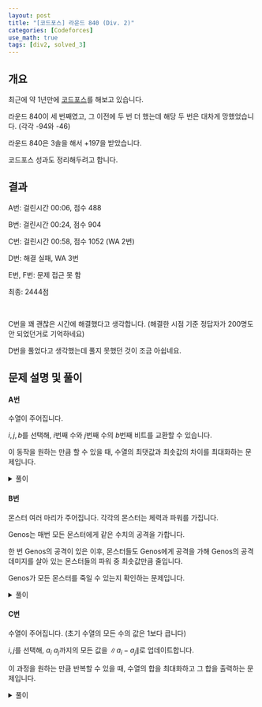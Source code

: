 ```yaml
---
layout: post
title: "[코드포스] 라운드 840 (Div. 2)"
categories: [Codeforces]
use_math: true
tags: [div2, solved_3]
---
```


## 개요

최근에 약 1년만에 [코드포스](https://codeforces.com/profile/revdoor)를 해보고 있습니다.

라운드 840이 세 번째였고, 그 이전에 두 번 더 했는데 해당 두 번은 대차게 망했었습니다. (각각 -94와 -46)

라운드 840은 3솔을 해서 +197을 받았습니다.

코드포스 성과도 정리해두려고 합니다.

## 결과

A번: 걸린시간 00:06, 점수 488

B번: 걸린시간 00:24, 점수 904

C번: 걸린시간 00:58, 점수 1052 (WA 2번)

D번: 해결 실패, WA 3번

E번, F번: 문제 접근 못 함

최종: 2444점

&nbsp;

C번을 꽤 괜찮은 시간에 해결했다고 생각합니다. (해결한 시점 기준 정답자가 200명도 안 되었던거로 기억하네요)

D번을 풀었다고 생각했는데 풀지 못했던 것이 조금 아쉽네요.

## 문제 설명 및 풀이

#### A번

수열이 주어집니다.

$i, j, b$를 선택해, $i$번째 수와 $j$번째 수의 $b$번째 비트를 교환할 수 있습니다.

이 동작을 원하는 만큼 할 수 있을 때, 수열의 최댓값과 최솟값의 차이를 최대화하는 문제입니다.

<details>
<summary>풀이</summary>
<div markdown="1">

모든 수에 대해서 특정 위치 비트를 전부 확인합니다. 만일 0만 있거나 1만 있을 경우 최댓값과 최솟값에서도 0 또는 1로 나타납니다.

0과 1이 모두 등장하면 최댓값에서는 1, 최솟값에서는 0으로 만들어줄 수 있습니다.

&nbsp;

들어오는 수의 최댓값이 1024이므로, 최댓값 최솟값 각각에 대해 10개의 비트를 준비합니다.

최댓값의 비트는 전부 0으로, 최솟값의 비트는 전부 1로 초기화해둡니다.

이제 배열의 각각의 비트에 대해서, 그 비트가 1이면 같은 위치의 최댓값의 비트를 1로, 0이면 같은 위치의 최솟값의 비트를 0으로 바꿔줍니다.

두 수의 차이를 계산하여 출력하면 됩니다.
</div>
</details>

#### B번

몬스터 여러 마리가 주어집니다. 각각의 몬스터는 체력과 파워를 가집니다.

Genos는 매번 모든 몬스터에게 같은 수치의 공격을 가합니다.

한 번 Genos의 공격이 있은 이후, 몬스터들도 Genos에게 공격을 가해 Genos의 공격 데미지를 살아 있는 몬스터들의 파워 중 최솟값만큼 줄입니다.

Genos가 모든 몬스터를 죽일 수 있는지 확인하는 문제입니다.

<details>
<summary>풀이</summary>
<div markdown="1">

지금까지 Genos가 가한 공격 총합보다 체력이 작거나 같은 몬스터는 전부 죽습니다.

이분 탐색을 이용하여 빠르게 이를 확인하고 Genos의 공격 데미지를 업데이트합니다.

아직 살아있는 몬스터가 남았고 Genos의 공격 데미지가 0보다 작거나 같아지면 모든 몬스터를 죽일 수 없습니다.

&nbsp;

\[몬스터의 체력, 몬스터의 파워\] 리스트를 체력 순으로 내림차순 정렬합니다.

그 후, 몬스터의 파워를 지금까지 나온 파워 중 최솟값으로 업데이트해줍니다. (최솟값을 변수에 저장해두고 매번 업데이트하면서 사용하면 됩니다)

이후 Genos가 지금까지 가한 공격 데미지를 이분 탐색으로 찾습니다.

$lo$번째 몬스터까지 살았다고 했을 때, $lo$번째 몬스터의 (업데이트 해둔) 파워만큼 공격 데미지를 줄입니다.

이 과정을 공격 데미지가 0보다 작거나 같아질때까지, 또는 모든 몬스터가 죽을 때까지 반복합니다.

이분 탐색을 할 때, 매번 전 구간에 대해 탐색할 필요 없이 직전 탐색 후 살아있는 몬스터 구간에 대해서만 반복하면 됩니다.
</div>
</details>

#### C번

수열이 주어집니다. (초기 수열의 모든 수의 값은 1보다 큽니다)

$i, j$를 선택해, $a_i ~ a_j$까지의 모든 값을 $\|a_i-a_j\|$로 업데이트합니다.

이 과정을 원하는 만큼 반복할 수 있을 때, 수열의 합을 최대화하고 그 합을 출력하는 문제입니다.

<details>
<summary>풀이</summary>
<div markdown="1">

같은 구간을 두 번 선택할 경우 해당 구간의 모든 값을 0으로 만들 수 있습니다.

또한, 구간의 한쪽 끝이 0일 경우 해당 구간의 모든 값을 다른쪽 끝으로 만들 수 있습니다.

배열의 모든 값이 0 이상이기 때문에, 어떻게 하든 최댓값보다 큰 값은 등장할 수 없습니다.

따라서, 수열의 최댓값을 가지고 생각해보면 됩니다.

&nbsp;

배열의 길이가 4 이상이라면, 해당 숫자보다 앞에 있는 숫자들 또는 뒤에 있는 숫자들 중 적어도 하나는 길이가 2보다 깁니다.

따라서, 해당 구간을 전부 0으로 바꿔주고 다시 최댓값으로 바꿔줍니다.

이를 통해 배열의 끝을 최댓값으로 바꿀 수 있습니다.

다시, 배열의 끝을 제외한 모든 구간을 전부 0으로 바꿔준 후 배열의 끝에 있는 최댓값으로 모든 값을 바꿔줄 수 있습니다.

따라서, 배열의 길이가 4 이상이면 (배열의 길이)$\times$(최댓값)이 답이 됩니다.

&nbsp;

이제 배열의 길이가 2 또는 3인 경우만 해결하면 됩니다.

2인 경우는 간단합니다.

3인 경우는 그보다 복잡한데, 편의상 세 값을 $a, b, c$라고 하겠습니다.

이때 $a$ 또는 $c$가 최댓값이면 $3a$, 또는 $3c$가 답이 됩니다.

$b$가 최댓값인 경우를 살핍니다.

다음 9가지 경우를 살피면 됩니다.

$$
a+b+c, 
3a, 
3c, 
a+2\|b-c\|, 
c+2\|a-b\|, 
3\|b-c\|, 
3\|a-b\|, \\
\|b-c\|+2\|a-\|b-c\|\|, 
\|a-b\|+2\|c-\|a-b\|\|
$$

이들을 전부 계산하고 그 중 최댓값을 찾아 문제를 해결할 수 있습니다.
</div>
</details>
